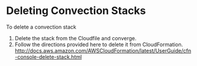 # Deleting Convection Stacks
To delete a convection stack

1. Delete the stack from the Cloudfile and converge.
2. Follow the directions provided here to delete it from CloudFormation. http://docs.aws.amazon.com/AWSCloudFormation/latest/UserGuide/cfn-console-delete-stack.html
